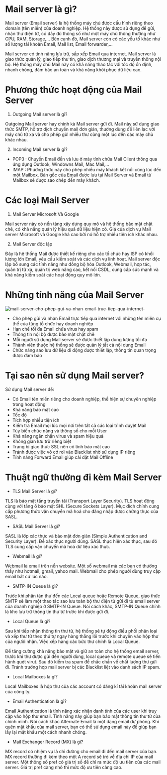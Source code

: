 # Mail server là gì?
Mail server (Email server) là hệ thống máy chủ được cấu hình riêng theo domain (tên miền) của doanh nghiệp. Hệ thống này được sử dụng để gửi, nhận thư điện tử, có đầy đủ thông số như một máy chủ thông thường như CPU, RAM, Storage,… Bên cạnh đó, Mail server còn có các yếu tố khác như số lượng tài khoản Email, Mail list, Email forwarder,…

Mail server có tính năng lưu trữ, sắp xếp Email qua internet. Mail server là giao thức quản lý, giao tiếp thư tín, giao dịch thương mại và truyền thông nội bộ. Hệ thống máy chủ Mail này có khả năng thao tác với tốc độ ổn định, nhanh chóng, đảm bảo an toàn và khả năng khôi phục dữ liệu cao.

# Phương thức hoạt động của Mail Server

1. Outgoing Mail server là gì?

Outgoing Mail server hay chính kà Mail server gửi đi. Mail này sử dụng giao thức SMTP, hỗ trợ dịch chuyển mail đơn giản, thường dùng để liên lạc với máy chủ từ xa và cho phép gửi nhiều thư cùng một lúc đến các máy chủ khác nhau.

2. Incoming Mail server là gì?

- POP3 : Chuyển Email đến và lưu ở máy tính chứa Mail Client thông qua ứng dụng Outlook, Windowns Mail, Mac Mail,...
- IMAP : Phương thức này cho phép nhiều máy khách kết nối cùng lúc đến một Mailbox. Bản gốc của Email được lưu tại Mail Server và Email từ Mailbox sẽ được sao chép đến máy khách.

# Các loại Mail Server

1. Mail Server Microsoft Và Google

Mail server này có nền tảng xây dựng quy mô và hệ thống bảo mật chặt chẽ, có khả năng quản lý hiệu quả dữ liệu hiện có. Giá của dịch vụ Mail server Microsoft và Google khá cao bởi nó hỗ trợ nhiều tiện ích khác nhau.

2. Mail Server độc lập

Đây là hệ thống Mail được thiết kế riêng cho các tổ chức hay ISP có khối lượng lớn Email, yêu cầu kiểm soát và các dịch vụ linh hoạt. Mail server độc lập bổ sung các tính năng như đồng bộ hóa Outlook, Webmail, hợp tác, quản trị từ xa, quản trị web nâng cao, kết nối CSDL, cung cấp sức mạnh và khả năng kiểm soát các hoạt động quy mô lớn.

# Những tính năng của Mail Server

![mail-server-cho-phep-gui-va-nhan-email-truc-tiep-qua-internet-](https://user-images.githubusercontent.com/97047640/173729749-ea314f97-69d2-4144-90f3-174bc364ccf0.png)

- Cho phép gửi và nhận Email trực tiếp qua internet với những tên miền cụ thể của từng tổ chức hay doanh nghiệp
- Hạn chế tối đa Email chứa virus hay spam
- Thông tin nội bộ được bảo mật chặt chẽ
- Mỗi người sử dụng Mail server sẽ được thiết lập dung lượng tối đa
- Thành viên thuộc hệ thống sẽ được quản lý tất cả nội dung Email
- Chức năng sao lưu dữ liệu di động được thiết lập, thông tin quan trọng được đảm bảo

# Tại sao nên sử dụng Mail server?

Sử dụng Mail server để:

- Có Email tên miền riêng cho doanh nghiệp, thể hiện sự chuyên nghiệp trong hoạt động
- Khả năng bảo mật cao
- Tốc độ
- Tích hợp nhiều tiện ích
- Kiểm tra Email mọi lúc mọi nơi trên tất cả các loại trình duyệt Mail
- Tùy biến chức năng và thông số cho mỗi User
- Khả năng ngăn chặn virus và spam hiệu quả
- Không gian lưu trữ riêng biệt
- Trang bị giao thức SSL nên có tính bảo mật cao
- Tránh được việc vô cớ rơi vào Blacklist nhờ sử dụng IP riêng
- Tính năng Forward Email giúp cài đặt Mail Offline

# Thuật ngữ thường đi kèm Mail Server

- TLS Mail Server là gì?

TLS là bảo mật tầng truyền tải (Transport Layer Security). TLS hoạt động cùng với tầng ổ bảo mật SHL (Secure Sockets Layer). Mục đích chính cung cấp phương thức vận chuyển mã hoá cho đăng nhập được chứng thực của SASL.

- SASL Mail Server là gì?

SASL là lớp xác thực và bảo mật đơn giản (Simple Authentication and Security Layer). Để xác thực người dùng. SASL thực hiện xác thực, sau đó TLS cung cấp vận chuyển mã hoá dữ liệu xác thực.

- Webmail là gì?

Webmail là email trên nền website. Một số webmail mà các bạn có thường thấy như hotmail, gmail, yahoo mail. Webmail cho phép người dùng truy cập email bất cứ lúc nào.

- SMTP-IN Queue là gì?

Trước khi phân tán thư đến các Local queue hoặc Remote Queue, giao thức SMTP sẽ làm một thao tác sao lưu toàn bộ thư điện tử gửi đi từ email server của doanh nghiệp ở SMTP-IN Queue. Nói cách khác, SMTP-IN Queue chính là kho lưu trữ thông tin thư từ trước khi được gửi đi.

- Local Queue là gì?

Sau khi tiếp nhận thông tin thư từ, hệ thống sẽ tự động điều phối phân loại và xếp thư từ theo thứ tự ngay hàng thẳng lối trước khi chuyến vào hộp thư của người nhận. Việc xếp hàng các bức thư chính là Local Queue.

Để tăng cường khả năng bảo mật và giữ an toàn cho hệ thống email server, trước khi thư được gửi đến người dùng, local queue và remote queue sẽ tiến hành quét virut. Sau đó kiểm tra spam để chắc chắn về chất lượng thư gửi đi. Tránh trường hợp mail server bị các Blacklist liệt vào danh sách IP spam.

- Local Mailboxes là gì?

Local Mailboxes là hộp thư của các account có đăng kí tài khoản mail server của công ty.

- Email Authentication là gì?

Email Authentication là tính năng xác nhận danh tính của các user khi truy cập vào hộp thư email. Tính năng này giúp bạn bảo mật thông tin thư từ của chính mình. Nói cách khác Alternate Email là một dạng email dự phòng. Khi quên mật khẩu của mail server, bạn có thể sử dụng email này để giúp bạn lấy lại mật khẩu một cách nhanh chóng.

- Mail Exchanger Record (MX) là gì?

MX record có nhiệm vụ là chỉ đường cho email đi đến mail server của bạn. MX record thường đi kèm theo một A record sẽ trỏ về địa chỉ IP của mail server. Một thông số pref có giá trị số để chỉ ra mức độ ưu tiên của các mail server. Giá trị pref càng nhỏ thì mức độ ưu tiên càng cao.
